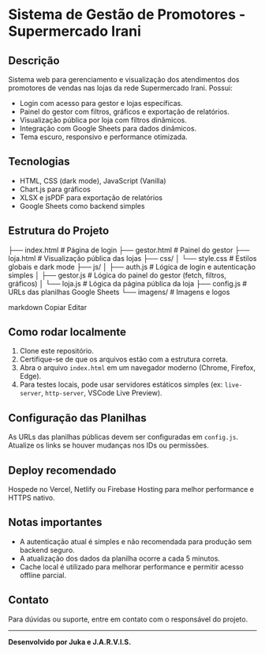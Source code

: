 # Sistema de Gestão de Promotores - Supermercado Irani

## Descrição
Sistema web para gerenciamento e visualização dos atendimentos dos promotores de vendas nas lojas da rede Supermercado Irani. Possui:

- Login com acesso para gestor e lojas específicas.
- Painel do gestor com filtros, gráficos e exportação de relatórios.
- Visualização pública por loja com filtros dinâmicos.
- Integração com Google Sheets para dados dinâmicos.
- Tema escuro, responsivo e performance otimizada.

## Tecnologias
- HTML, CSS (dark mode), JavaScript (Vanilla)
- Chart.js para gráficos
- XLSX e jsPDF para exportação de relatórios
- Google Sheets como backend simples

## Estrutura do Projeto
├── index.html # Página de login
├── gestor.html # Painel do gestor
├── loja.html # Visualização pública das lojas
├── css/
│ └── style.css # Estilos globais e dark mode
├── js/
│ ├── auth.js # Lógica de login e autenticação simples
│ ├── gestor.js # Lógica do painel do gestor (fetch, filtros, gráficos)
│ └── loja.js # Lógica da página pública da loja
├── config.js # URLs das planilhas Google Sheets
└── imagens/ # Imagens e logos

markdown
Copiar
Editar

## Como rodar localmente
1. Clone este repositório.
2. Certifique-se de que os arquivos estão com a estrutura correta.
3. Abra o arquivo `index.html` em um navegador moderno (Chrome, Firefox, Edge).
4. Para testes locais, pode usar servidores estáticos simples (ex: `live-server`, `http-server`, VSCode Live Preview).

## Configuração das Planilhas
As URLs das planilhas públicas devem ser configuradas em `config.js`. Atualize os links se houver mudanças nos IDs ou permissões.

## Deploy recomendado
Hospede no Vercel, Netlify ou Firebase Hosting para melhor performance e HTTPS nativo.

## Notas importantes
- A autenticação atual é simples e não recomendada para produção sem backend seguro.
- A atualização dos dados da planilha ocorre a cada 5 minutos.
- Cache local é utilizado para melhorar performance e permitir acesso offline parcial.

## Contato
Para dúvidas ou suporte, entre em contato com o responsável do projeto.

---

**Desenvolvido por Juka e J.A.R.V.I.S.**
